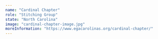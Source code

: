 ```yaml
---
name: "Cardinal Chapter"
role: "Stitching Group"
state: "North Carolina"
image: "cardinal-chapter-image.jpg"
moreInformation: "https://www.egacarolinas.org/cardinal-chapter/"
---
```

